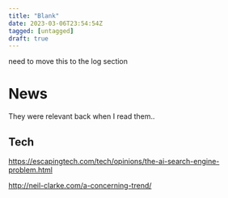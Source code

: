 ```yaml
---
title: "Blank"
date: 2023-03-06T23:54:54Z
tagged: [untagged]
draft: true
---
```



need to move this to the log section

# News

They were relevant back when I read them..

## Tech

https://escapingtech.com/tech/opinions/the-ai-search-engine-problem.html

http://neil-clarke.com/a-concerning-trend/